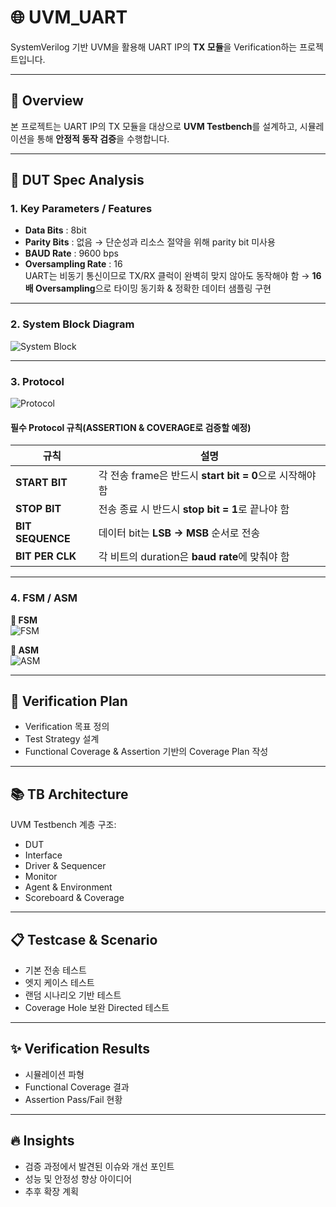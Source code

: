 # 🌐 UVM_UART

SystemVerilog 기반 UVM을 활용해 UART IP의 **TX 모듈**을 Verification하는 프로젝트입니다.

---

## 🔎 Overview
본 프로젝트는 UART IP의 TX 모듈을 대상으로 **UVM Testbench**를 설계하고, 시뮬레이션을 통해 **안정적 동작 검증**을 수행합니다.

---

## 📌 DUT Spec Analysis

### **1. Key Parameters / Features**
- **Data Bits** : 8bit  
- **Parity Bits** : 없음 → 단순성과 리소스 절약을 위해 parity bit 미사용
- **BAUD Rate** : 9600 bps
- **Oversampling Rate** : 16  
  UART는 비동기 통신이므로 TX/RX 클럭이 완벽히 맞지 않아도 동작해야 함 → **16배 Oversampling**으로 타이밍 동기화 & 정확한 데이터 샘플링 구현

---

### **2. System Block Diagram**
![System Block](https://github.com/user-attachments/assets/9a877ee5-fb74-4b15-a695-0856ae47b962)

---

### **3. Protocol**
![Protocol](https://github.com/user-attachments/assets/0bf95832-7a3f-4a1a-8e93-271f4bd011b7)

#### **필수 Protocol 규칙(ASSERTION & COVERAGE로 검증할 예정)**
| 규칙 | 설명 |
|------|------|
| **START BIT** | 각 전송 frame은 반드시 **start bit = 0**으로 시작해야 함 |
| **STOP BIT**  | 전송 종료 시 반드시 **stop bit = 1**로 끝나야 함 |
| **BIT SEQUENCE** | 데이터 bit는 **LSB → MSB** 순서로 전송 |
| **BIT PER CLK** | 각 비트의 duration은 **baud rate**에 맞춰야 함 |

---

### **4. FSM / ASM**
**🎯 FSM**  
![FSM](https://github.com/user-attachments/assets/08fe5b3e-cd1f-4ae5-a591-d93564ed21d1)


**🎯 ASM**  
![ASM](https://github.com/user-attachments/assets/4bb34b18-3029-4c76-a67c-f4e1cb682ad6)

---

## 🔁 Verification Plan
- Verification 목표 정의  
- Test Strategy 설계  
- Functional Coverage & Assertion 기반의 Coverage Plan 작성  

---

## 📚 TB Architecture
UVM Testbench 계층 구조:
- DUT  
- Interface  
- Driver & Sequencer  
- Monitor  
- Agent & Environment  
- Scoreboard & Coverage  

---

## 📋 Testcase & Scenario
- 기본 전송 테스트  
- 엣지 케이스 테스트  
- 랜덤 시나리오 기반 테스트  
- Coverage Hole 보완 Directed 테스트  

---

## ✨ Verification Results
- 시뮬레이션 파형  
- Functional Coverage 결과  
- Assertion Pass/Fail 현황  

---

## 🔥 Insights
- 검증 과정에서 발견된 이슈와 개선 포인트  
- 성능 및 안정성 향상 아이디어  
- 추후 확장 계획  
